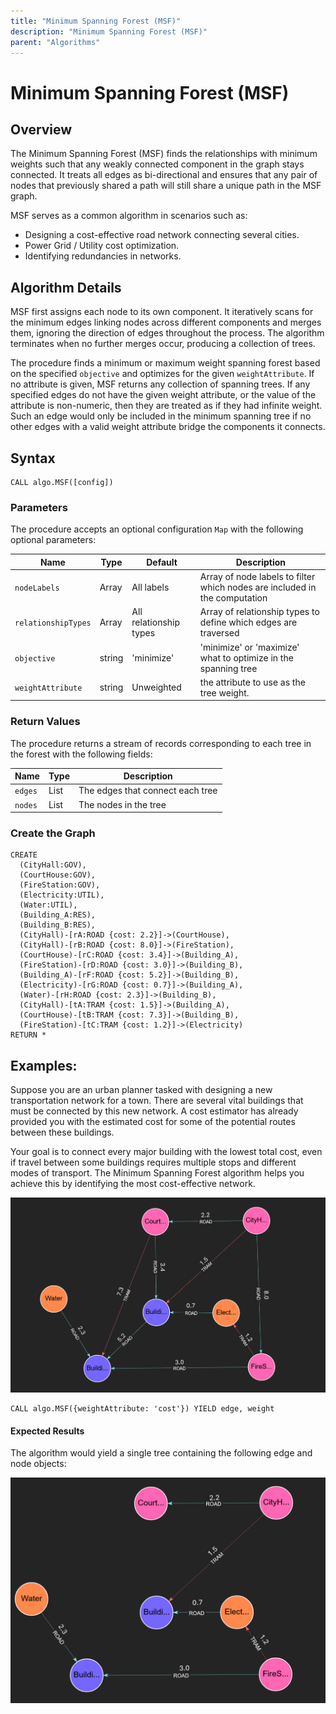 ```yaml
---
title: "Minimum Spanning Forest (MSF)"
description: "Minimum Spanning Forest (MSF)"
parent: "Algorithms"
---
```


# Minimum Spanning Forest (MSF)

## Overview

The Minimum Spanning Forest (MSF) finds the relationships with minimum weights such that any weakly connected component in the graph stays connected. It treats all edges as bi-directional and ensures that any pair of nodes that previously shared a path will still share a unique path in the MSF graph. 

MSF serves as a common algorithm in scenarios such as:
- Designing a cost-effective road network connecting several cities.
- Power Grid / Utility cost optimization.
- Identifying redundancies in networks.

## Algorithm Details

MSF first assigns each node to its own component. It iteratively scans for the minimum edges linking nodes across different components and merges them, ignoring the direction of edges throughout the process. The algorithm terminates when no further merges occur, producing a collection of trees.

The procedure finds a minimum or maximum weight spanning forest based on the specified `objective` and optimizes for the given `weightAttribute`. If no attribute is given, MSF returns any collection of spanning trees. If any specified edges do not have the given weight attribute, or the value of the attribute is non-numeric, then they are treated as if they had infinite weight. Such an edge would only be included in the minimum spanning tree if no other edges with a valid weight attribute bridge the components it connects.

## Syntax

```cypher
CALL algo.MSF([config])
```

### Parameters

The procedure accepts an optional configuration `Map` with the following optional parameters:

| Name                | Type   | Default                | Description                                                                |
|---------------------|--------|------------------------|----------------------------------------------------------------------------|
| `nodeLabels`        | Array  | All labels             | Array of node labels to filter which nodes are included in the computation |
| `relationshipTypes` | Array  | All relationship types | Array of relationship types to define which edges are traversed            |
| `objective`         | string | 'minimize'             | 'minimize' or 'maximize' what to optimize in the spanning tree             |
| `weightAttribute`   | string | Unweighted             | the attribute to use as the tree weight.                                   |

### Return Values
The procedure returns a stream of records corresponding to each tree in the forest with the following fields:

| Name    | Type | Description                      |
|---------|------|----------------------------------|
| `edges` | List | The edges that connect each tree |
| `nodes` | List | The nodes in the tree            |

### Create the Graph

```cypher
CREATE 
  (CityHall:GOV),
  (CourtHouse:GOV),
  (FireStation:GOV),
  (Electricity:UTIL),
  (Water:UTIL),
  (Building_A:RES),
  (Building_B:RES),
  (CityHall)-[rA:ROAD {cost: 2.2}]->(CourtHouse),
  (CityHall)-[rB:ROAD {cost: 8.0}]->(FireStation),
  (CourtHouse)-[rC:ROAD {cost: 3.4}]->(Building_A),
  (FireStation)-[rD:ROAD {cost: 3.0}]->(Building_B),
  (Building_A)-[rF:ROAD {cost: 5.2}]->(Building_B),
  (Electricity)-[rG:ROAD {cost: 0.7}]->(Building_A),
  (Water)-[rH:ROAD {cost: 2.3}]->(Building_B),
  (CityHall)-[tA:TRAM {cost: 1.5}]->(Building_A),
  (CourtHouse)-[tB:TRAM {cost: 7.3}]->(Building_B),
  (FireStation)-[tC:TRAM {cost: 1.2}]->(Electricity)
RETURN *
```

## Examples:

Suppose you are an urban planner tasked with designing a new transportation network for a town. There are several vital buildings that must be connected by this new network. A cost estimator has already provided you with the estimated cost for some of the potential routes between these buildings.

Your goal is to connect every major building with the lowest total cost, even if travel between some buildings requires multiple stops and different modes of transport. The Minimum Spanning Forest algorithm helps you achieve this by identifying the most cost-effective network.

![City Graph](../images/city_plan.png)

```cypher
CALL algo.MSF({weightAttribute: 'cost'}) YIELD edge, weight
```

#### Expected Results
The algorithm would yield a single tree containing the following edge and node objects:

![City MSF Graph](../images/city_msf.png)